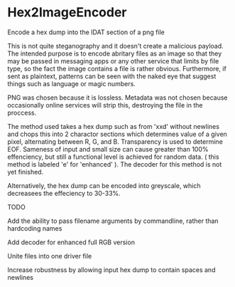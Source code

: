 # Hex2ImageEncoder
Encode a hex dump into the IDAT section of a png file


This is not quite steganography and it doesn't create a malicious payload. The intended purpose is to encode abritary files as an image so that they may be passed in messaging apps or any other service that limits by file type, so the fact the image contains a file is rather obvious. Furthermore, if sent as plaintext, patterns can be seen with the naked eye that suggest things such as language or magic numbers. 

PNG was chosen because it is lossless. Metadata was not chosen because occasionally online services will strip this, destroying the file in the proccess. 

The method used takes a hex dump such as from 'xxd' without newlines and chops this into 2 charactor sections which determines value of a given pixel, alternating between R, G, and B. Transparency is used to determine EOF. Sameness of input and small size can cause greater than 100% effenciency, but still a functional level is achieved for random data. ( this method is labeled 'e' for 'enhanced' ). The decoder for this method is not yet finished.

Alternatively, the hex dump can be encoded into greyscale, which decreasees the effeciency to 30-33%.

TODO

Add the ability to pass filename arguments by commandline, rather than hardcoding names

Add decoder for enhanced full RGB version

Unite files into one driver file

Increase robustness by allowing input hex dump to contain spaces and newlines
